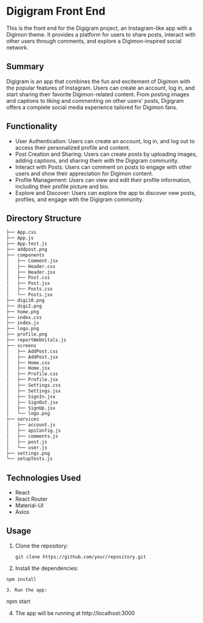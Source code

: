 # Digigram Front End

This is the front end for the Digigram project, an Instagram-like app with a Digimon theme. It provides a platform for users to share posts, interact with other users through comments, and explore a Digimon-inspired social network.

## Summary

Digigram is an app that combines the fun and excitement of Digimon with the popular features of Instagram. Users can create an account, log in, and start sharing their favorite Digimon-related content. From posting images and captions to liking and commenting on other users' posts, Digigram offers a complete social media experience tailored for Digimon fans.

## Functionality

- User Authentication: Users can create an account, log in, and log out to access their personalized profile and content.
- Post Creation and Sharing: Users can create posts by uploading images, adding captions, and sharing them with the Digigram community.
- Interact with Posts: Users can comment on posts to engage with other users and show their appreciation for Digimon content.
- Profile Management: Users can view and edit their profile information, including their profile picture and bio.
- Explore and Discover: Users can explore the app to discover new posts, profiles, and engage with the Digigram community.

## Directory Structure
```md
├── App.css
├── App.js
├── App.test.js
├── addpost.png
├── components
│   ├── Comment.jsx
│   ├── Header.css
│   ├── Header.jsx
│   ├── Post.css
│   ├── Post.jsx
│   ├── Posts.css
│   └── Posts.jsx
├── digi10.png
├── digi2.png
├── home.png
├── index.css
├── index.js
├── logo.png
├── profile.png
├── reportWebVitals.js
├── screens
│   ├── AddPost.css
│   ├── AddPost.jsx
│   ├── Home.css
│   ├── Home.jsx
│   ├── Profile.css
│   ├── Profile.jsx
│   ├── Settings.css
│   ├── Settings.jsx
│   ├── SignIn.jsx
│   ├── SignOut.jsx
│   ├── SignUp.jsx
│   └── logo.png
├── services
│   ├── account.js
│   ├── apiConfig.js
│   ├── comments.js
│   ├── post.js
│   └── user.js
├── settings.png
└── setupTests.js
```
## Technologies Used

- React
- React Router
- Material-UI
- Axios

## Usage

1. Clone the repository:

   ```
   git clone https://github.com/your/repository.git

2. Install the dependencies:

  ```
  npm install

3. Run the app:

  ```
  npm start

4. The app will be running at http://localhost:3000

